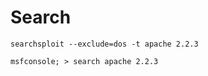 # Search
```
searchsploit --exclude=dos -t apache 2.2.3
```
```
msfconsole; > search apache 2.2.3
```
